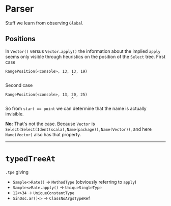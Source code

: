 # Parser

Stuff we learn from observing `Global`

## Positions

In `Vector()` versus `Vector.apply()` the information about the implied `apply` seems
only visible through heuristics on the position of the `Select` tree. First case

    RangePosition(<console>, 13, 13, 19)
                                 ^

Second case

    RangePosition(<console>, 13, 20, 25)
                                 ^

So from `start == point` we can determine that the name is actually invisible.

__No:__ That's not the case. Because `Vector` is `Select(Select(Ident(scala),Name(package)),Name(Vector))`, and here
`Name(Vector)` also has that property.

--------

# `typedTreeAt`

`.tpe` giving

- `Sample<>Rate()` -> `MethodType` (obviously referring to `apply`)
- `Sample<>Rate.apply()` -> `UniqueSingleType`
- `12<>34` -> `UniqueConstantType`
- `SinOsc.ar()<>` -> `ClassNoArgsTypeRef`
